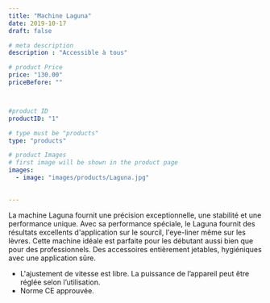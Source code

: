 ```yaml
---
title: "Machine Laguna"
date: 2019-10-17
draft: false

# meta description
description : "Accessible à tous"

# product Price
price: "130.00"
priceBefore: ""



#product ID
productID: "1"

# type must be "products"
type: "products"

# product Images
# first image will be shown in the product page
images:
  - image: "images/products/Laguna.jpg"
 

---
```


La machine Laguna fournit une  précision exceptionnelle, une  stabilité et une performance unique.
Avec sa performance spéciale, le Laguna fournit des résultats excellents d'application sur le sourcil, l'eye-liner même sur les lèvres.
Cette machine idéale est parfaite pour les débutant aussi bien que pour  des professionnels.
Des accessoires entièrement jetables, hygiéniques avec une application  sûre.
- L'ajustement de vitesse est libre. La puissance de l’appareil peut être réglée selon l’utilisation.
- Norme CE approuvée.
